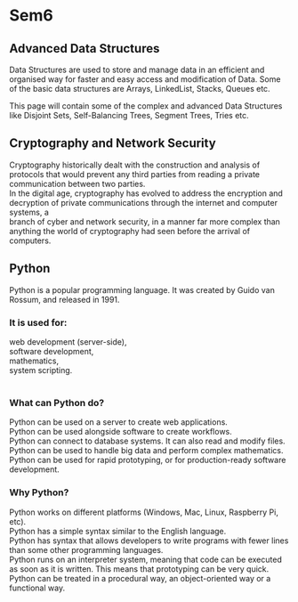 # Sem6
## Advanced Data Structures
Data Structures are used to store and manage data in an efficient and organised way for faster and easy access and modification of Data. Some of the basic data structures are Arrays, LinkedList, Stacks, Queues etc.

This page will contain some of the complex and advanced Data Structures like Disjoint Sets, Self-Balancing Trees, Segment Trees, Tries etc.
## Cryptography and Network Security
Cryptography historically dealt with the construction and analysis of protocols that would prevent any third parties from reading a private communication between two parties.<br> 
In the digital age, cryptography has evolved to address the encryption and decryption of private communications through the internet and computer systems, a <br>
branch of cyber and network security, in a manner far more complex than anything the world of cryptography had seen before the arrival of computers.<br>

## Python
Python is a popular programming language. It was created by Guido van Rossum, and released in 1991.<br>

### It is used for:<br>
web development (server-side),<br>
software development,<br>
mathematics,<br>
system scripting.<br><br>
### What can Python do?
Python can be used on a server to create web applications.<br>
Python can be used alongside software to create workflows.<br>
Python can connect to database systems. It can also read and modify files.<br>
Python can be used to handle big data and perform complex mathematics.<br>
Python can be used for rapid prototyping, or for production-ready software development.<br>
### Why Python?
Python works on different platforms (Windows, Mac, Linux, Raspberry Pi, etc).<br>
Python has a simple syntax similar to the English language.<br>
Python has syntax that allows developers to write programs with fewer lines than some other programming languages.<br>
Python runs on an interpreter system, meaning that code can be executed as soon as it is written. This means that prototyping can be very quick.<br>
Python can be treated in a procedural way, an object-oriented way or a functional way.<br>
